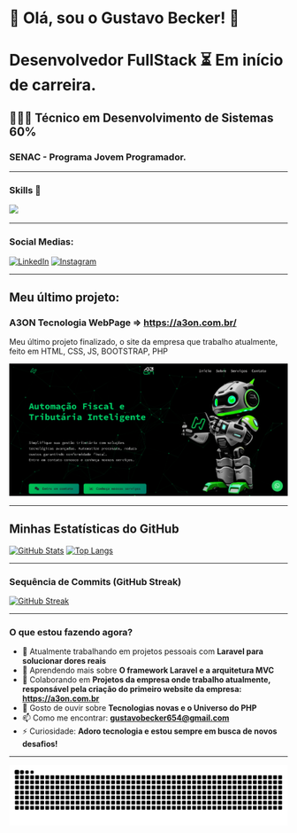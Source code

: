 # 👋 Olá, sou o Gustavo Becker! 👾
#  Desenvolvedor FullStack ⏳ Em início de carreira.
## 👨🏼‍🎓 Técnico em Desenvolvimento de Sistemas 60%
### SENAC - Programa Jovem Programador.
---

<p align="center">
  <h3> Skills 🚀 </h3>
  <a href="https://skillicons.dev">
    <img src="https://skillicons.dev/icons?i=html,css,javascript,tailwind,bootstrap,php,mysql,git,github,vscode,figma" />
  </a>
</p>

---

### Social Medias:

[![LinkedIn](https://img.shields.io/badge/LinkedIn-0077B5?style=for-the-badge&logo=linkedin&logoColor=white)](https://www.linkedin.com/in/gustavo-becker-58a63a33a/)
[![Instagram](https://img.shields.io/badge/Instagram-E4405F?style=for-the-badge&logo=instagram&logoColor=white)](https://www.instagram.com/gustavobecker.98/)

---
## Meu último projeto:

### A3ON Tecnologia WebPage => https://a3on.com.br/

Meu último projeto finalizado, o site da empresa que trabalho atualmente, feito em HTML, CSS, JS, BOOTSTRAP, PHP

[![Visualização da Tela Inicial do Meu Site](https://github.com/GustavoBeckerDev/GustavoBeckerDev/blob/main/assets/images/a3on-page-print.png?raw=true)](https://a3on.com.br/)

---

## Minhas Estatísticas do GitHub

[![GitHub Stats](https://github-readme-stats.vercel.app/api?username=GustavoBeckerDev&show_icons=true&theme=dracula&hide_border=true)](https://github.com/anuraghazra/github-readme-stats)      [![Top Langs](https://github-readme-stats.vercel.app/api/top-langs/?username=GustavoBeckerDev&layout=compact&theme=dracula&hide_border=true)](https://github.com/anuraghazra/github-readme-stats)

---

### Sequência de Commits (GitHub Streak)

[![GitHub Streak](https://github-readme-streak-stats.herokuapp.com/?user=GustavoBeckerDev&theme=dracula&hide_border=true)](https://git.io/streak-stats)

---

### O que estou fazendo agora?

* 🔭 Atualmente trabalhando em projetos pessoais com **Laravel para solucionar dores reais**
* 🌱 Aprendendo mais sobre **O framework Laravel e a arquitetura MVC**
* 👯 Colaborando em **Projetos da empresa onde trabalho atualmente, responsável pela criação do primeiro website da empresa: https://a3on.com.br**
* 💬 Gosto de ouvir sobre **Tecnologias novas e o Universo do PHP**
* 📫 Como me encontrar: **gustavobecker654@gmail.com**
* ⚡ Curiosidade: **Adoro tecnologia e estou sempre em busca de novos desafios!**

---

<div align=center>
  
<img src="https://raw.githubusercontent.com/GustavoBeckerDev/GustavoBeckerDev/output/snake.svg" alt="Snake animation" />

</div>

